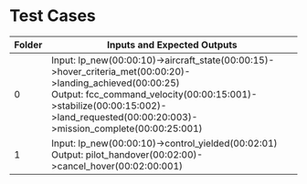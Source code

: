 Test Cases
=============================================================================================================================================================
Folder	| Inputs and Expected Outputs
--------| ---------------------------------------------------------------------------------------------------------------------------------------------
0	    | Input: lp_new(00:00:10)->aircraft_state(00:00:15)->hover_criteria_met(00:00:20)->landing_achieved(00:00:25) <br> Output: fcc_command_velocity(00:00:15:001)->stabilize(00:00:15:002)->land_requested(00:00:20:003)->mission_complete(00:00:25:001)
1	    | Input: lp_new(00:00:10)->control_yielded(00:02:01) <br> Output: pilot_handover(00:02:00)->cancel_hover(00:02:00:001)
